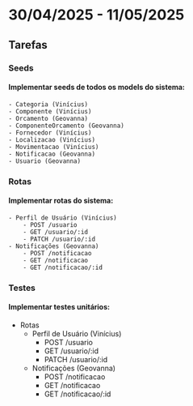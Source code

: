 # 30/04/2025 - 11/05/2025

## Tarefas

### Seeds

#### Implementar seeds de todos os models do sistema:
    - Categoria (Vinícius)
    - Componente (Vinícius)
    - Orcamento (Geovanna)
    - ComponenteOrcamento (Geovanna)
    - Fornecedor (Vinícius)
    - Localizacao (Vinícius)
    - Movimentacao (Vinícius)
    - Notificacao (Geovanna)
    - Usuario (Geovanna)

### Rotas

#### Implementar rotas do sistema:
    - Perfil de Usuário (Vinícius)
        - POST /usuario
        - GET /usuario/:id
        - PATCH /usuario/:id
    - Notificações (Geovanna)
        - POST /notificacao
        - GET /notificacao
        - GET /notificacao/:id

### Testes

#### Implementar testes unitários:

- Rotas
    - Perfil de Usuário (Vinícius)
        - POST /usuario
        - GET /usuario/:id
        - PATCH /usuario/:id
    - Notificações (Geovanna)
        - POST /notificacao
        - GET /notificacao
        - GET /notificacao/:id
